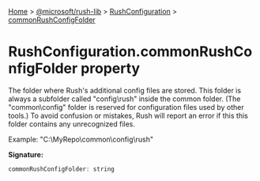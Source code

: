[Home](./index) &gt; [@microsoft/rush-lib](rush-lib.md) &gt; [RushConfiguration](rush-lib.rushconfiguration.md) &gt; [commonRushConfigFolder](rush-lib.rushconfiguration.commonrushconfigfolder.md)

# RushConfiguration.commonRushConfigFolder property

The folder where Rush's additional config files are stored. This folder is always a subfolder called "config\\rush" inside the common folder. (The "common\\config" folder is reserved for configuration files used by other tools.) To avoid confusion or mistakes, Rush will report an error if this this folder contains any unrecognized files.

Example: "C:\\MyRepo\\common\\config\\rush"

**Signature:**
```javascript
commonRushConfigFolder: string
```
